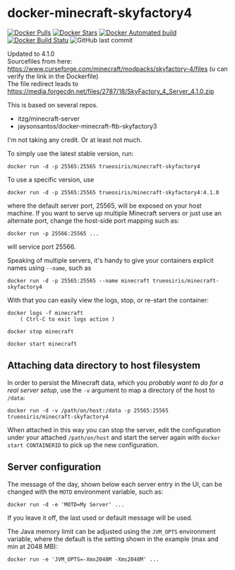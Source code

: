 # docker-minecraft-skyfactory4

[![Docker Pulls](https://img.shields.io/docker/pulls/trueosiris/minecraft-skyfactory4.svg)](https://hub.docker.com/r/trueosiris/minecraft-skyfactory4/) [![Docker Stars](https://img.shields.io/docker/stars/trueosiris/minecraft-skyfactory4.svg)](https://hub.docker.com/r/trueosiris/minecraft-skyfactory4/) [![Docker Automated build](https://img.shields.io/docker/automated/trueosiris/minecraft-skyfactory4.svg)](https://hub.docker.com/r/trueosiris/minecraft-skyfactory4/) [![Docker Build Statu](https://img.shields.io/docker/build/trueosiris/minecraft-skyfactory4.svg)](https://hub.docker.com/r/trueosiris/minecraft-skyfactory4/) ![GitHub last commit](https://img.shields.io/github/last-commit/trueosiris/docker-minecraft-skyfactory4.svg)

Updated to 4.1.0<br>
Sourcefiles from here: https://www.curseforge.com/minecraft/modpacks/skyfactory-4/files (u can verify the link in the Dockerfile)<br>
The file redirect leads to https://media.forgecdn.net/files/2787/18/SkyFactory_4_Server_4.1.0.zip
    
This is based on several repos. <br>
- itzg/minecraft-server<br>
- jaysonsantos/docker-minecraft-ftb-skyfactory3

I'm not taking any credit. Or at least not much.

To simply use the latest stable version, run:

    docker run -d -p 25565:25565 trueosiris/minecraft-skyfactory4
    
To use a specific version, use 
  
    docker run -d -p 25565:25565 trueosiris/minecraft-skyfactory4:4.1.0

where the default server port, 25565, will be exposed on your host machine. If you want to serve up multiple Minecraft servers or just use an alternate port, change the host-side port mapping such as:

    docker run -p 25566:25565 ...

will service port 25566.

Speaking of multiple servers, it's handy to give your containers explicit names using `--name`, such as

    docker run -d -p 25565:25565 --name minecraft trueosiris/minecraft-skyfactory4

With that you can easily view the logs, stop, or re-start the container:

    docker logs -f minecraft
        ( Ctrl-C to exit logs action )

    docker stop minecraft

    docker start minecraft


## Attaching data directory to host filesystem

In order to persist the Minecraft data, which you *probably want to do for a real server setup*, use the `-v` argument to map a directory of the host to ``/data``:

    docker run -d -v /path/on/host:/data -p 25565:25565 trueosiris/minecraft-skyfactory4

When attached in this way you can stop the server, edit the configuration under your attached ``/path/on/host`` and start the server again with `docker start CONTAINERID` to pick up the new configuration.


## Server configuration

The message of the day, shown below each server entry in the UI, can be changed with the `MOTD` environment variable, such as:

    docker run -d -e 'MOTD=My Server' ...

If you leave it off, the last used or default message will be used.

The Java memory limit can be adjusted using the `JVM_OPTS` environment variable, where the default is the setting shown in the example (max and min at 2048 MB):

    docker run -e 'JVM_OPTS=-Xmx2048M -Xms2048M' ...
